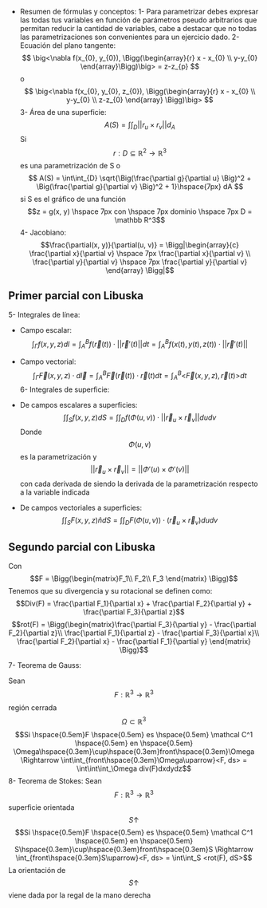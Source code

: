 - Resumen de fórmulas y conceptos:
1- Para parametrizar debes expresar las todas tus variables en función de parámetros pseudo arbitrarios que permitan reducir la cantidad de variables, cabe a destacar que no todas las parametrizaciones son convenientes para un ejercicio dado.
2- Ecuación del plano tangente:
$$
\big<\nabla f(x_{0}, y_{0}), \Bigg(\begin{array}{r} x - x_{0} \\ y-y_{0} \end{array}\Bigg)\big> = z-z_{p}
$$
o
$$
\big<\nabla f(x_{0}, y_{0}, z_{0}), \Bigg(\begin{array}{r} x - x_{0} \\ y-y_{0} \\ z-z_{0} \end{array}
 \Bigg)\big>
$$
3- Área de una superficie:
$$
A(S) = \int\int_{D} ||r_{u} \times r_{v}||d_{A}
$$
Si $$r:D \subseteq \mathbb{R}^2 \rightarrow\mathbb{R}^3$$ es una parametrización de S o
$$
A(S) = \int\int_{D} \sqrt{\Big(\frac{\partial g}{\partial u} \Big)^2 + \Big(\frac{\partial g}{\partial v} \Big)^2 + 1}\hspace{7px} dA
$$ si S es el gráfico de una función $$z = g(x, y) \hspace 7px con \hspace 7px dominio \hspace 7px D = \mathbb R^3$$ 
4- Jacobiano:
$$\frac{\partial(x, y)}{\partial(u, v)} = \Bigg|\begin{array}{c}
\frac{\partial x}{\partial v} \hspace 7px  \frac{\partial x}{\partial v} \\
\frac{\partial y}{\partial v} \hspace 7px  \frac{\partial y}{\partial v}
\end{array} \Bigg|$$
## Primer parcial con Libuska

5- Integrales de línea:
- Campo escalar:
$$
\int_\Gamma f(x,y,z)dl = \int_A^B f(\vec r(t))\cdot||\vec r'(t)||dt = \int_A^B f(x(t), y(t), z(t))\cdot||\vec r'(t)||
$$

- Campo vectorial:
$$
\int_\Gamma \vec F(x,y,z)\cdot d\vec l = \int_A^B \vec F(\vec r(t)) \cdot\vec r(t)dt = \int_A^B \Big<\vec F(x,y,z), \vec r(t)\Big>dt
$$
6- Integrales de superficie:
- De campos escalares a superficies:
$$
\int\int_Sf(x,y,z)dS = \int\int_D f(\Phi(u, v))\cdot||\vec r_u \times \vec r_v|| dudv
$$
Donde $$ \Phi(u,v) $$ es la parametrización y $$ ||\vec r_u \times \vec r_v|| = ||\Phi'(u) \times \Phi'(v)|| $$ con cada derivada de siendo la derivada de la parametrización respecto a la variable indicada

- De campos vectoriales a superficies:
$$
\int\int_SF(x,y,z)\hat ndS = \int\int_D F(\Phi(u, v))\cdot(\vec r_u \times \vec r_v) dudv
$$

## Segundo parcial con Libuska

Con $$F = \Bigg(\begin{matrix}F_1\\ F_2\\ F_3 \end{matrix} \Bigg)$$
Tenemos que su divergencia y su rotacional se definen como:
$$Div(F) = \frac{\partial F_1}{\partial x} + \frac{\partial F_2}{\partial y} + \frac{\partial F_3}{\partial z}$$
$$rot(F) = \Bigg(\begin{matrix}\frac{\partial F_3}{\partial y} - \frac{\partial F_2}{\partial z}\\ \frac{\partial F_1}{\partial z} - \frac{\partial F_3}{\partial x}\\ \frac{\partial F_2}{\partial x} - \frac{\partial F_1}{\partial y} \end{matrix} \Bigg)$$

7- Teorema de Gauss:

Sean $$F: \mathbb R^3 \rightarrow \mathbb R^3$$ región cerrada $$\Omega\subset\mathbb R^3$$
$$Si \hspace{0.5em}F \hspace{0.5em} es \hspace{0.5em} \mathcal C^1 \hspace{0.5em} en \hspace{0.5em} \Omega\hspace{0.3em}\cup\hspace{0.3em}front\hspace{0.3em}\Omega \Rightarrow \int\int_{front\hspace{0.3em}\Omega\uparrow}<F, ds> = \int\int\int_\Omega div(F)dxdydz$$
8- Teorema de Stokes:
 Sean $$F: \mathbb R^3 \rightarrow \mathbb R^3$$ superficie orientada $$S\uparrow$$ $$Si \hspace{0.5em}F \hspace{0.5em} es \hspace{0.5em} \mathcal C^1 \hspace{0.5em} en \hspace{0.5em} S\hspace{0.3em}\cup\hspace{0.3em}front\hspace{0.3em}S \Rightarrow \int_{front\hspace{0.3em}S\uparrow}<F, ds> = \int\int_S <rot(F), dS>$$ La orientación de $$S\uparrow$$ viene dada por la regal de la mano derecha
 
